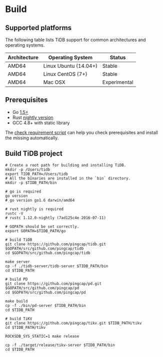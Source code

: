# Build

## Supported platforms

The following table lists TiDB support for common architectures and operating systems. 

|Architecture|Operating System|Status|
|------------|----------------|------|
|AMD64|Linux Ubuntu (14.04+)|Stable|
|AMD64|Linux CentOS (7+)|Stable|
|AMD64|Mac OSX|Experimental|

## Prerequisites

+ Go [1.5+](https://golang.org/doc/install)
+ Rust [nightly version](https://www.rust-lang.org/downloads.html)
+ GCC 4.8+ with static library

The [check requirement script](../scripts/check_requirement.sh) can help you check prerequisites and 
install the missing automatically.

## Build TiDB project

```
# Create a root path for building and installing TiDB. 
mkdir -p /Users/tidb
export TIDB_PATH=/Users/tidb
# All the binaries are installed in the `bin` directory. 
mkdir -p $TIDB_PATH/bin

# go is required
go version
# go version go1.6 darwin/amd64

# rust nightly is required
rustc -V
# rustc 1.12.0-nightly (7ad125c4e 2016-07-11)

# GOPATH should be set correctly.
export GOPATH=$TIDB_PATH/go

# build TiDB
git clone https://github.com/pingcap/tidb.git $GOPATH/src/github.com/pingcap/tidb
cd $GOPATH/src/github.com/pingcap/tidb

make server
cp -f ./tidb-server/tidb-server $TIDB_PATH/bin
cd $TIDB_PATH

# build PD
git clone https://github.com/pingcap/pd.git $GOPATH/src/github.com/pingcap/pd
cd $GOPATH/src/github.com/pingcap/pd

make build
cp -f ./bin/pd-server $TIDB_PATH/bin
cd $TIDB_PATH

# build TiKV
git clone https://github.com/pingcap/tikv.git $TIDB_PATH/tikv
cd $TIDB_PATH/tikv

ROCKSDB_SYS_STATIC=1 make release

cp -f ./target/release/tikv-server $TIDB_PATH/bin
cd $TIDB_PATH
```